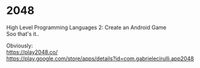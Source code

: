 # 2048

High Level Programming Languages 2: Create an Android Game   
Soo that's it..   

Obviously:   
https://play2048.co/   
https://play.google.com/store/apps/details?id=com.gabrielecirulli.app2048   

